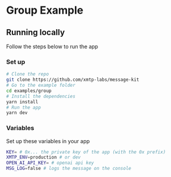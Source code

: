# Group Example

## Running locally

Follow the steps below to run the app

### Set up

```bash [cmd]
# Clone the repo
git clone https://github.com/xmtp-labs/message-kit
# Go to the example folder
cd examples/group
# Install the dependencies
yarn install
# Run the app
yarn dev
```

### Variables

Set up these variables in your app

```bash [cmd]
KEY= # 0x... the private key of the app (with the 0x prefix)
XMTP_ENV=production # or dev
OPEN_AI_API_KEY= # openai api key
MSG_LOG=false # logs the message on the console
```

